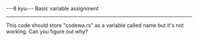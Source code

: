---8 kyu--- Basic variable assignment

------

This code should store "codewa.rs" as a variable called name but it's not working. Can you figure out why?